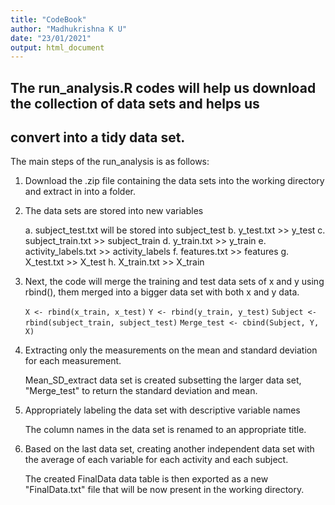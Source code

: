 ```yaml
---
title: "CodeBook"
author: "Madhukrishna K U"
date: "23/01/2021"
output: html_document
---
```



## The run_analysis.R codes will help us download the collection of data sets and helps us 
## convert into a tidy data set.

The main steps of the run_analysis is as follows:
  
    
  1. Download the .zip file containing the data sets into the working directory and extract in into a folder.
  


  2. The data sets are stored into new variables 
  
      a. subject_test.txt will be stored into subject_test
      b. y_test.txt >> y_test
      c. subject_train.txt >> subject_train
      d. y_train.txt >> y_train
      e. activity_labels.txt >> activity_labels
      f. features.txt >> features
      g. X_test.txt >> X_test
      h. X_train.txt >> X_train
  
  
  3. Next, the code will merge the training and test data sets of x and y using rbind(), 
     them merged into a bigger data set with both x and y data.
     
      ```X <- rbind(x_train, x_test)```
      ```Y <- rbind(y_train, y_test)```
      ```Subject <- rbind(subject_train, subject_test)```
      ```Merge_test <- cbind(Subject, Y, X)```


  4. Extracting only the measurements on the mean and standard deviation for each measurement.
      
      Mean_SD_extract data set is created subsetting the larger data set, "Merge_test"
      to return the standard deviation and mean.
  
  5. Appropriately labeling the data set with descriptive variable names 
    
      The column names in the data set is renamed to an appropriate title.
      
  6. Based on the last data set, creating another independent data set with the average of each variable for each activity and each subject.
      
      The created FinalData data table is then exported as a new  "FinalData.txt" file that will be now present in the working directory.
  
 
